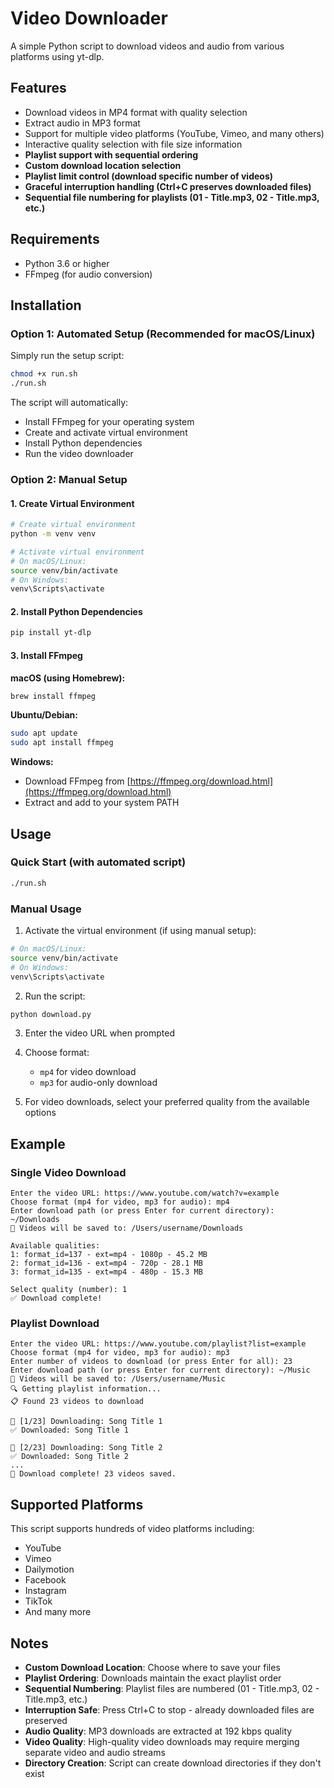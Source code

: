 # Video Downloader

A simple Python script to download videos and audio from various platforms using yt-dlp.

## Features

- Download videos in MP4 format with quality selection
- Extract audio in MP3 format
- Support for multiple video platforms (YouTube, Vimeo, and many others)
- Interactive quality selection with file size information
- **Playlist support with sequential ordering**
- **Custom download location selection**
- **Playlist limit control (download specific number of videos)**
- **Graceful interruption handling (Ctrl+C preserves downloaded files)**
- **Sequential file numbering for playlists (01 - Title.mp3, 02 - Title.mp3, etc.)**

## Requirements

- Python 3.6 or higher
- FFmpeg (for audio conversion)

## Installation

### Option 1: Automated Setup (Recommended for macOS/Linux)

Simply run the setup script:
```bash
chmod +x run.sh
./run.sh
```

The script will automatically:
- Install FFmpeg for your operating system
- Create and activate virtual environment
- Install Python dependencies
- Run the video downloader

### Option 2: Manual Setup

#### 1. Create Virtual Environment

```bash
# Create virtual environment
python -m venv venv

# Activate virtual environment
# On macOS/Linux:
source venv/bin/activate
# On Windows:
venv\Scripts\activate
```

#### 2. Install Python Dependencies

```bash
pip install yt-dlp
```

#### 3. Install FFmpeg

**macOS (using Homebrew):**
```bash
brew install ffmpeg
```

**Ubuntu/Debian:**
```bash
sudo apt update
sudo apt install ffmpeg
```

**Windows:**
- Download FFmpeg from [https://ffmpeg.org/download.html](https://ffmpeg.org/download.html)
- Extract and add to your system PATH

## Usage

### Quick Start (with automated script)
```bash
./run.sh
```

### Manual Usage

1. Activate the virtual environment (if using manual setup):
```bash
# On macOS/Linux:
source venv/bin/activate
# On Windows:
venv\Scripts\activate
```

2. Run the script:
```bash
python download.py
```

3. Enter the video URL when prompted

4. Choose format:
   - `mp4` for video download
   - `mp3` for audio-only download

5. For video downloads, select your preferred quality from the available options

## Example

### Single Video Download
```
Enter the video URL: https://www.youtube.com/watch?v=example
Choose format (mp4 for video, mp3 for audio): mp4
Enter download path (or press Enter for current directory): ~/Downloads
📁 Videos will be saved to: /Users/username/Downloads

Available qualities:
1: format_id=137 - ext=mp4 - 1080p - 45.2 MB
2: format_id=136 - ext=mp4 - 720p - 28.1 MB
3: format_id=135 - ext=mp4 - 480p - 15.3 MB

Select quality (number): 1
✅ Download complete!
```

### Playlist Download
```
Enter the video URL: https://www.youtube.com/playlist?list=example
Choose format (mp4 for video, mp3 for audio): mp3
Enter number of videos to download (or press Enter for all): 23
Enter download path (or press Enter for current directory): ~/Music
📁 Videos will be saved to: /Users/username/Music
🔍 Getting playlist information...
📋 Found 23 videos to download

🎵 [1/23] Downloading: Song Title 1
✅ Downloaded: Song Title 1

🎵 [2/23] Downloading: Song Title 2
✅ Downloaded: Song Title 2
...
🎉 Download complete! 23 videos saved.
```

## Supported Platforms

This script supports hundreds of video platforms including:
- YouTube
- Vimeo
- Dailymotion
- Facebook
- Instagram
- TikTok
- And many more

## Notes

- **Custom Download Location**: Choose where to save your files
- **Playlist Ordering**: Downloads maintain the exact playlist order
- **Sequential Numbering**: Playlist files are numbered (01 - Title.mp3, 02 - Title.mp3, etc.)
- **Interruption Safe**: Press Ctrl+C to stop - already downloaded files are preserved
- **Audio Quality**: MP3 downloads are extracted at 192 kbps quality
- **Video Quality**: High-quality video downloads may require merging separate video and audio streams
- **Directory Creation**: Script can create download directories if they don't exist